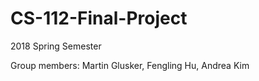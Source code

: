 # CS-112-Final-Project
2018 Spring Semester 

Group members: Martin Glusker, Fengling Hu, Andrea Kim
